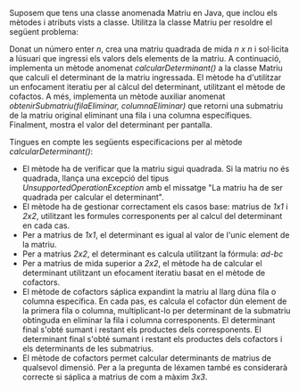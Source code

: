 Suposem que tens una classe anomenada Matriu en Java, que inclou els mètodes i atributs vists a classe. Utilitza la classe Matriu per resoldre el següent problema:

Donat un número enter <i>n</i>, crea una matriu quadrada de mida <i>n x n</i> i sol·licita a lúsuari que ingressi els valors dels elements de la matriu. A continuació, implementa un mètode anomenat <i>calcularDeterminant()</i> a la classe Matriu que calculi el determinant de la matriu ingressada.
El mètode ha d'utilitzar un enfocament iteratiu per al càlcul del determinant, utilitzant el mètode de cofactos. A més, implementa un mètode auxiliar anomenat <i>obtenirSubmatriu(filaEliminar, columnaEliminar)</i> que retorni una submatriu de la matriu original eliminant una fila i una columna específiques. Finalment, mostra el valor del determinant per pantalla.

Tingues en compte les següents especificacions per al mètode <i>calcularDeterminant()</i>:
<ul>
  <li>El mètode ha de verificar que la matriu sigui quadrada. Si la matriu no és quadrada, llança una excepció del tipus <i>UnsupportedOperationException</i> amb el missatge "La matriu ha de ser quadrada per calcular el determinant".</li>

  <li>El mètode ha de gestionar correctament els casos base: matrius de <i>1x1</i> i <i>2x2</i>, utilitzant les formules corresponents per al calcul del determinant en cada cas.  </li>

  <li>Per a matrius de <i>1x1</i>, el determinant es igual al valor de l'unic element de la matriu.</li>
  <li>Per a matrius <i>2x2</i>, el determinant es calcula utilitzant la fórmula: <i>ad-bc</i></li>
  <li>Per a matrius de mida superior a <i>2x2</i>, el mètode ha de calcular el determinant utilitzant un efocament iteratiu basat en el mètode de cofactors.</li>
  <li>El mètode de cofactors sáplica expandint la matriu al llarg dúna fila o columna específica. En cada pas, es calcula el cofactor dún element de la primera fila o columna, multiplicant-lo per determinant de la submatriu obtinguda en eliminar la fila i columna corresponents. El determinant final s'obté sumant i restant els productes dels corresponents. El determinant final s'obté sumant i restant els productes dels cofactors i els determinants de les submatrius.</li>
  <li>El mètode de cofactors permet calcular determinants de matrius de qualsevol dimensió. Per a la pregunta de léxamen també es considerarà correcte si sáplica a matrius de com a màxim <i>3x3</i>.</li>
</ul>

